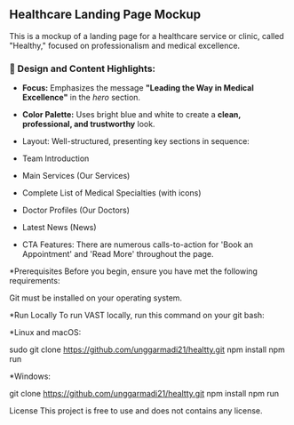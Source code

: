 ## Healthcare Landing Page Mockup

This is a mockup of a landing page for a healthcare service or clinic, called "Healthy," focused on professionalism and medical excellence.

### 🌟 Design and Content Highlights:

* **Focus:** Emphasizes the message **"Leading the Way in Medical Excellence"** in the *hero* section.
* **Color Palette:** Uses bright blue and white to create a **clean, professional, and trustworthy** look.

* Layout: Well-structured, presenting key sections in sequence:
* Team Introduction
* Main Services (Our Services)
* Complete List of Medical Specialties (with icons)
* Doctor Profiles (Our Doctors)
* Latest News (News)
* CTA Features: There are numerous calls-to-action for 'Book an Appointment' and 'Read More' throughout the page.
  
*Prerequisites
Before you begin, ensure you have met the following requirements:

Git must be installed on your operating system.

*Run Locally
To run VAST locally, run this command on your git bash:

*Linux and macOS:

sudo git clone https://github.com/unggarmadi21/healtty.git
npm install
npm run

*Windows:

git clone https://github.com/unggarmadi21/healtty.git
npm install
npm run

License
This project is free to use and does not contains any license.

